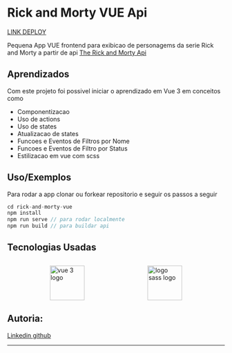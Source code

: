 
# Rick and Morty VUE Api
<a href="https://rick-and-morty-vue.surge.sh)">LINK DEPLOY</a>

Pequena App VUE frontend para exibicao de personagems da serie Rick and Morty a partir de api [The Rick and Morty Api]("https://rickandmortyapi.com)




## Aprendizados

Com este projeto foi possivel iniciar o aprendizado em Vue 3 em conceitos como 
- Componentizacao 
- Uso de actions
- Uso de states
- Atualizacao de states
- Funcoes e Eventos de Filtros por Nome
- Funcoes e Eventos de Filtro por Status
- Estilizacao em vue com scss


## Uso/Exemplos
Para rodar a app clonar ou forkear repositorio e seguir os passos a seguir

```javascript
cd rick-and-morty-vue
npm install 
npm run serve // para rodar localmente
npm run build // para buildar api
```

## Tecnologias Usadas
<div style="display: flex; flex-flow: row wrap; width: 90%; margin: 30px auto; justify-content: space-around;">
<img src="https://i.postimg.cc/RhYYRcVL/logo.png" alt="vue 3 logo" style="display: inline-block; width: 80px; height: 80px;"/>
<img src="https://i.postimg.cc/j28cTNWn/png-clipart-sass-cascading-style-sheets-preprocessor-less-postcss-meng-miscellaneous-text-thumbnail.png" alt="logo sass logo" style="display: inline-block; width: 80px; height: 80px;"/>
</div>

## Autoria:
<a href="https://linkedin.com/ln/botechia-erika">
Linkedin
</a>
<a href="https://github.com/botechiadev">
github
</a>

---
